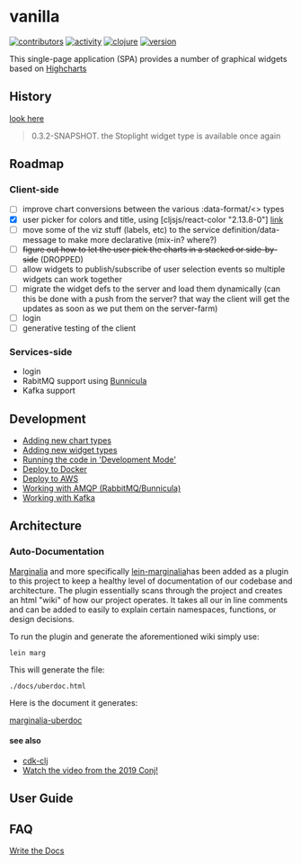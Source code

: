 # vanilla

[![contributors](https://img.shields.io/github/contributors/cawasser/vanilla)](https://github.com/cawasser/vanilla/graphs/contributors)
[![activity](https://img.shields.io/github/commit-activity/m/cawasser/vanilla)](https://github.com/cawasser/vanilla/pulse)
[![clojure](https://img.shields.io/badge/made%20with-Clojure-blue.svg?logo=clojure)](https://clojure.org/)
[![version](https://img.shields.io/github/v/tag/cawasser/vanilla)](https://github.com/cawasser/vanilla/tags)


This single-page application (SPA) provides a number of graphical widgets based on [Highcharts](https://highcharts.com)

## History

[look here](docs/history.md)

> 0.3.2-SNAPSHOT. the Stoplight widget type is available once again

## Roadmap

### Client-side

- [ ] improve chart conversions between the various :data-format/<> types
- [x] user picker for colors and title, using \[cljsjs/react-color "2.13.8-0"\] [link](http://casesandberg.github.io/react-color/)
- [ ] move some of the viz stuff (labels, etc) to the service definition/data-message to make more declarative (mix-in? where?)
- [ ] ~~figure out how to let the user pick the charts in a stacked or side-by-side~~ (DROPPED)
- [ ] allow widgets to publish/subscribe of user selection events so multiple widgets can work together
- [ ] migrate the widget defs to the server and load them dynamically (can this be done with a push from the server? that way the client will get the updates as soon as we put them on the server-farm)
- [ ] login
- [ ] generative testing of the client

### Services-side
- login
- RabitMQ support using [Bunnicula](https://github.com/nomnom-insights/nomnom.bunnicula)
- Kafka support

## Development

- [Adding new chart types](docs/adding-new-chart-types.md)
- [Adding new widget types](docs/adding-new-widget-types.md)
- [Running the code in 'Development Mode'](docs/development-mode.md)
- [Deploy to Docker](docs/deploy-to-docker.md)
- [Deploy to AWS](docs/deploy-to-aws.md)
- [Working with AMQP (RabbitMQ/Bunnicula)]()
- [Working with Kafka]()

## Architecture

### Auto-Documentation
[Marginalia](https://github.com/gdeer81/marginalia) and more specifically [lein-marginalia](https://github.com/gdeer81/lein-marginalia)has been added as a plugin to this project to keep a healthy level of documentation of our codebase and architecture. The plugin essentially scans through the project and creates an html "wiki" of how our project operates. It takes all our in line comments and can be added to easily to explain certain namespaces, functions, or design decisions.

 To run the plugin and generate the aforementioned wiki simply use:

 ```
 lein marg
 ```

 This will generate the file: 

 ```
 ./docs/uberdoc.html
 ```

Here is the document it generates:

[marginalia-uberdoc](./docs/uberdoc.html)


#### see also
- [cdk-clj](https://www.youtube.com/watch?v=TbDmupZyuXk)
- [Watch the video from the 2019 Conj!](https://github.com/StediInc/cdk-clj)


## User Guide


## FAQ


[Write the Docs](https://www.writethedocs.org)

